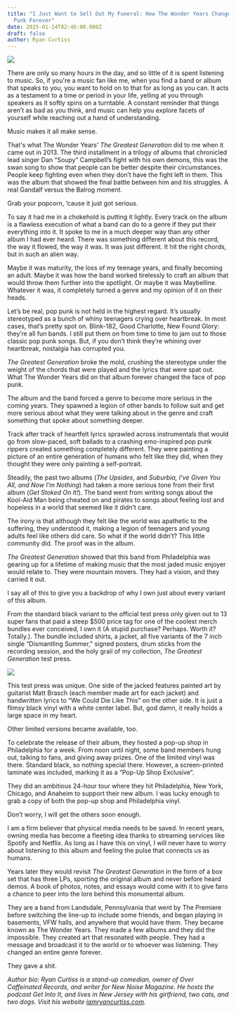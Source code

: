 ```yaml
---
title: "I Just Want to Sell Out My Funeral: How The Wonder Years Changed Pop
  Punk Forever"
date: 2025-01-14T02:46:00.000Z
draft: false
author: Ryan Curtiss
---
```



![](/images/upload/screenshot-2025-01-13-at-5.41.11 pm.png)

There are only so many hours in the day, and so little of it is spent listening to music. So, if you're a music fan like me, when you find a band or album that speaks to you, you want to hold on to that for as long as you can. It acts as a testament to a time or period in your life, yelling at you through speakers as it softly spins on a turntable. A constant reminder that things aren’t as bad as you think, and music can help you explore facets of yourself while reaching out a hand of understanding.

Music makes it all make sense.

That's what The Wonder Years’ *The Greatest Generation* did to me when it came out in 2013. The third installment in a trilogy of albums that chronicled lead singer Dan “Soupy” Campbell’s fight with his own demons, this was the swan song to show that people can be better despite their circumstances. People keep fighting even when they don’t have the fight left in them. This was the album that showed the final battle between him and his struggles. A real Gandalf versus the Balrog moment.

Grab your popcorn, ‘cause it just got serious.

To say it had me in a chokehold is putting it lightly. Every track on the album is a flawless execution of what a band can do to a genre if they put their everything into it. It spoke to me in a much deeper way than any other album I had ever heard. There was something different about this record, the way it flowed, the way it was. It was just different. It hit the right chords, but in such an alien way.

Maybe it was maturity, the loss of my teenage years, and finally becoming an adult. Maybe it was how the band worked tirelessly to craft an album that would throw them further into the spotlight. Or maybe it was Maybelline. Whatever it was, it completely turned a genre and my opinion of it on their heads.

Let’s be real, pop punk is not held in the highest regard. It’s usually stereotyped as a bunch of whiny teenagers crying over heartbreak. In most cases, that’s pretty spot on. Blink-182, Good Charlotte, New Found Glory: they’re all fun bands. I still put them on from time to time to jam out to those classic pop punk songs. But, if you don’t think they’re whining over heartbreak, nostalgia has corrupted you.

*The Greatest Generation* broke the mold, crushing the stereotype under the weight of the chords that were played and the lyrics that were spat out. What The Wonder Years did on that album forever changed the face of pop punk. 

The album and the band forced a genre to become more serious in the coming years. They spawned a legion of other bands to follow suit and get more serious about what they were talking about in the genre and craft something that spoke about something deeper.

Track after track of heartfelt lyrics sprawled across instrumentals that would go from slow-paced, soft ballads to a crashing emo-inspired pop punk rippers created something completely different. They were painting a picture of an entire generation of humans who felt like they did, when they thought they were only painting a self-portrait.

Steadily, the past two albums (*The Upsides*, and *Suburbia, I’ve Given You All, and Now I’m Nothing*) had taken a more serious tone from their first album (*Get Stoked On It!*). The band went from writing songs about the Kool-Aid Man being cheated on and pirates to songs about feeling lost and hopeless in a world that seemed like it didn’t care.

The irony is that although they felt like the world was apathetic to the suffering, they understood it, making a legion of teenagers and young adults feel like others did care. So what if the world didn’t? This little community did. The proof was in the album.

*The Greatest Generation* showed that this band from Philadelphia was gearing up for a lifetime of making music that the most jaded music enjoyer would relate to. They were mountain movers. They had a vision, and they carried it out. 

I say all of this to give you a backdrop of why I own just about every variant of this album.

From the standard black variant to the official test press only given out to 13 super fans that paid a steep $500 price tag for one of the coolest merch bundles ever conceived, I own it (A stupid purchase? Perhaps. Worth it? Totally.). The bundle included shirts, a jacket, all five variants of the 7 inch single “Dismantling Summer," signed posters, drum sticks from the recording session, and the holy grail of my collection, *The Greatest Generation* test press.

![](/images/upload/20250106_142340.jpg)



This test press was unique. One side of the jacked features painted art by guitarist Matt Brasch (each member made art for each jacket) and handwritten lyrics to “We Could Die Like This” on the other side. It is just a flimsy black vinyl with a white center label. But, god damn, it really holds a large space in my heart.

Other limited versions became available, too. 

To celebrate the release of their album, they hosted a pop-up shop in Philadelphia for a week. From noon until night, some band members hung out, talking to fans, and giving away prizes. One of the limited vinyl was there. Standard black, so nothing special there. However, a screen-printed laminate was included, marking it as a “Pop-Up Shop Exclusive”. 

They did an ambitious 24-hour tour where they hit Philadelphia, New York, Chicago, and Anaheim to support their new album. I was lucky enough to grab a copy of both the pop-up shop and Philadelphia vinyl.

Don’t worry, I will get the others soon enough.

I am a firm believer that physical media needs to be saved. In recent years, owning media has become a fleeting idea thanks to streaming services like Spotify and Netflix. As long as I have this on vinyl, I will never have to worry about listening to this album and feeling the pulse that connects us as humans.

Years later they would revisit *The Greatest Generation* in the form of a box set that has three LPs, sporting the original album and never before heard demos. A book of photos, notes, and essays would come with it to give fans a chance to peer into the lore behind this monumental album.

They are a band from Landsdale, Pennsylvania that went by The Premiere before switching the line-up to include some friends, and began playing in basements, VFW halls, and anywhere that would have them. They became known as The Wonder Years. They made a few albums and they did the impossible. They created art that resonated with people. They had a message and broadcast it to the world or to whoever was listening. They changed an entire genre forever. 

They gave a shit.

*Author bio: Ryan Curtiss is a stand-up comedian, owner of Over Caffeinated Records, and writer for New Noise Magazine. He hosts the podcast Get Into It, and lives in New Jersey with his girlfriend, two cats, and two dogs. Visit his website [iamryancurtiss.com](iamryancurtiss..com).*
